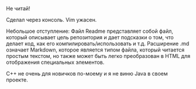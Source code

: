 Не читай!

Сделал через консоль. Vim ужасен.

Небольшое отступление:
Файл Readme представляет собой файл, который описывает цель репозитория и дает подсказки о том, что делает код, как его компилировать/использовать и т.д.
Расширение .md означает Markdown, которое является типом файла, который читается простым текстом, но также может быть легко преобразован в HTML для отображения специальных элементов.

С++ не очень для новичков по-моему и я не виню Java в своем проекте.

